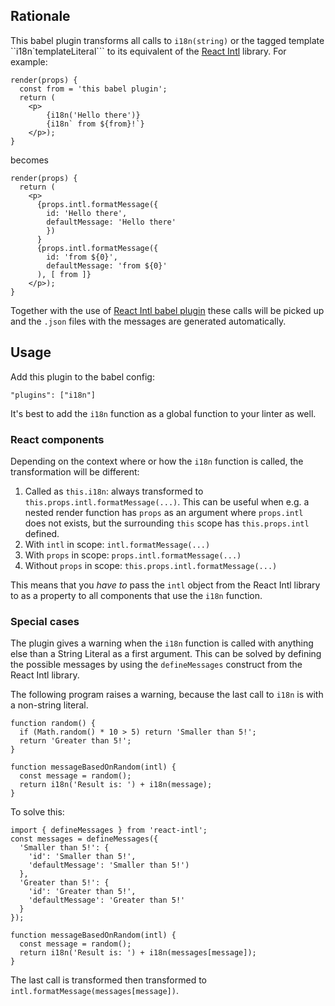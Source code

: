 ## Rationale

This babel plugin transforms all calls to `i18n(string)` or the tagged template ``i18n`templateLiteral``` to its equivalent of the [React Intl](https://github.com/formatjs/react-intl) library.
For example:

```
render(props) {
  const from = 'this babel plugin';
  return (
    <p>
        {i18n('Hello there')}
        {i18n` from ${from}!`}
    </p>);
}
```

becomes

```
render(props) {
  return (
    <p>
      {props.intl.formatMessage({
        id: 'Hello there',
        defaultMessage: 'Hello there'
        })
      }
      {props.intl.formatMessage({
        id: 'from ${0}',
        defaultMessage: 'from ${0}'
      ), [ from ]}
    </p>);
}
```
Together with the use of [React Intl babel plugin](https://github.com/formatjs/formatjs/tree/master/packages/babel-plugin-react-intl) these calls will be picked up
and the `.json` files with the messages are generated automatically.

## Usage

Add this plugin to the babel config:

```
"plugins": ["i18n"]
```

It's best to add the `i18n` function as a global function to your linter as well.

### React components
Depending on the context where or how the `i18n` function is called, the transformation will be different:
1. Called as `this.i18n`: always transformed to `this.props.intl.formatMessage(...)`. This can be useful when e.g. a nested render function has `props` as an argument where `props.intl` does not exists, but the surrounding `this` scope has `this.props.intl` defined.
1. With `intl` in scope: `intl.formatMessage(...)`
2. With `props` in scope: `props.intl.formatMessage(...)`
3. Without `props` in scope: `this.props.intl.formatMessage(...)`

This means that you *have to* pass the `intl` object from the React Intl library to as a property to all components that use the `i18n` function.

### Special cases
The plugin gives a warning when the `i18n` function is called with anything else than a String Literal as a first argument.
This can be solved by defining the possible messages by using the `defineMessages` construct from the React Intl library.

The following program raises a warning, because the last call to `i18n` is with a non-string literal.
```
function random() {
  if (Math.random() * 10 > 5) return 'Smaller than 5!';
  return 'Greater than 5!';
}

function messageBasedOnRandom(intl) {
  const message = random();
  return i18n('Result is: ') + i18n(message);
}
```
To solve this:
```
import { defineMessages } from 'react-intl';
const messages = defineMessages({
  'Smaller than 5!': {
    'id': 'Smaller than 5!',
    'defaultMessage': 'Smaller than 5!')
  },
  'Greater than 5!': {
    'id': 'Greater than 5!',
    'defaultMessage': 'Greater than 5!'
  }
});

function messageBasedOnRandom(intl) {
  const message = random();
  return i18n('Result is: ') + i18n(messages[message]);
}

```

The last call is transformed then transformed to `intl.formatMessage(messages[message])`.
